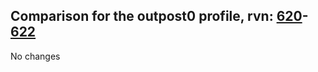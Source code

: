 ## Comparison for the outpost0 profile, rvn: [620](https://github.com/PRO100KatYT/FortniteProfileRevisions/tree/main/profiles/outpost0/620%20outpost0.json)-[622](https://github.com/PRO100KatYT/FortniteProfileRevisions/tree/main/profiles/outpost0/622%20outpost0.json)

No changes
